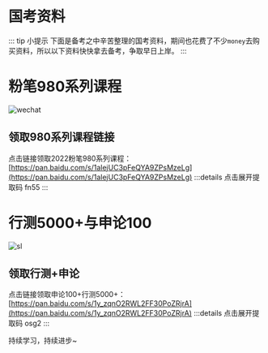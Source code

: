 # 国考资料
::: tip 小提示
  下面是备考之中辛苦整理的国考资料，期间也花费了不少`money`去购买资料，所以以下资料快快拿去备考，争取早日上岸。
:::
# 粉笔980系列课程
![wechat](/wechat2022fb.jpg)
## 领取980系列课程链接
点击链接领取2022粉笔980系列课程：[https://pan.baidu.com/s/1alejUC3pFeQYA9ZPsMzeLg](https://pan.baidu.com/s/1alejUC3pFeQYA9ZPsMzeLg)
:::details 点击展开提取码
fn55
:::
# 行测5000+与申论100
![sl](/wechat2022sl.jpg)
## 领取行测+申论
点击链接领取申论100+行测5000+：[https://pan.baidu.com/s/1y_zqnO2RWL2FF30PoZRjrA](https://pan.baidu.com/s/1y_zqnO2RWL2FF30PoZRjrA)
:::details 点击展开提取码
osg2
:::

持续学习，持续进步~